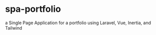 # spa-portfolio
a Single Page Application for a portfolio using Laravel, Vue, Inertia, and Tailwind
